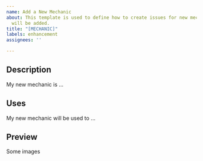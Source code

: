 ```yaml
---
name: Add a New Mechanic
about: This template is used to define how to create issues for new mechanics that
  will be added.
title: "[MECHANIC]"
labels: enhancement
assignees: ''

---
```


## Description
My new mechanic is ...

## Uses
My new mechanic will be used to ...

## Preview
Some images

